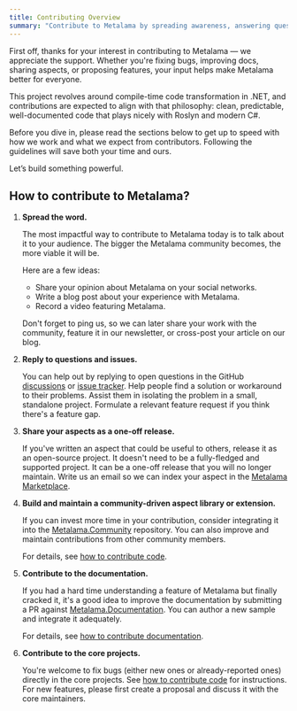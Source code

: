 ```yaml
---
title: Contributing Overview
summary: "Contribute to Metalama by spreading awareness, answering questions, sharing aspects, building libraries, and improving documentation and core projects."
---
```


First off, thanks for your interest in contributing to Metalama — we appreciate the support. Whether you're fixing bugs, improving docs, sharing aspects, or proposing features, your input helps make Metalama better for everyone.

This project revolves around compile-time code transformation in .NET, and contributions are expected to align with that philosophy: clean, predictable, well-documented code that plays nicely with Roslyn and modern C#.

Before you dive in, please read the sections below to get up to speed with how we work and what we expect from contributors. Following the guidelines will save both your time and ours.

Let’s build something powerful.

## How to contribute to Metalama?

1. **Spread the word.**

    The most impactful way to contribute to Metalama today is to talk about it to your audience. The bigger the Metalama community becomes, the more viable it will be.

    Here are a few ideas:

    - Share your opinion about Metalama on your social networks.
    - Write a blog post about your experience with Metalama.
    - Record a video featuring Metalama.

    Don't forget to ping us, so we can later share your work with the community, feature it in our newsletter, or cross-post your article on our blog.

2. **Reply to questions and issues.**

    You can help out by replying to open questions in the GitHub [discussions](https://github.com/orgs/metalama/discussions) or [issue tracker](https://github.com/metalama/Metalama). Help people find a solution or workaround to their problems. Assist them in isolating the problem in a small, standalone project. Formulate a relevant feature request if you think there's a feature gap.

3. **Share your aspects as a one-off release.**

    If you've written an aspect that could be useful to others, release it as an open-source project. It doesn't need to be a fully-fledged and supported project. It can be a one-off release that you will no longer maintain. Write us an email so we can index your aspect in the [Metalama Marketplace](/marketplace).

4. **Build and maintain a community-driven aspect library or extension.**

    If you can invest more time in your contribution, consider integrating it into the [Metalama.Community](https://github.com/metalama/Metalama.Community) repository. You can also improve and maintain contributions from other community members.

    For details, see [how to contribute code](contribute-code).

5. **Contribute to the documentation.**

    If you had a hard time understanding a feature of Metalama but finally cracked it, it's a good idea to improve the documentation by submitting a PR against [Metalama.Documentation](https://github.com/metalama/Metalama.Documentation). You can author a new sample and integrate it adequately.

    For details, see [how to contribute documentation](contribute-docs).

6. **Contribute to the core projects.**

    You're welcome to fix bugs (either new ones or already-reported ones) directly in the core projects. See [how to contribute code](contribute-code) for instructions. For new features, please first create a proposal and discuss it with the core maintainers.


